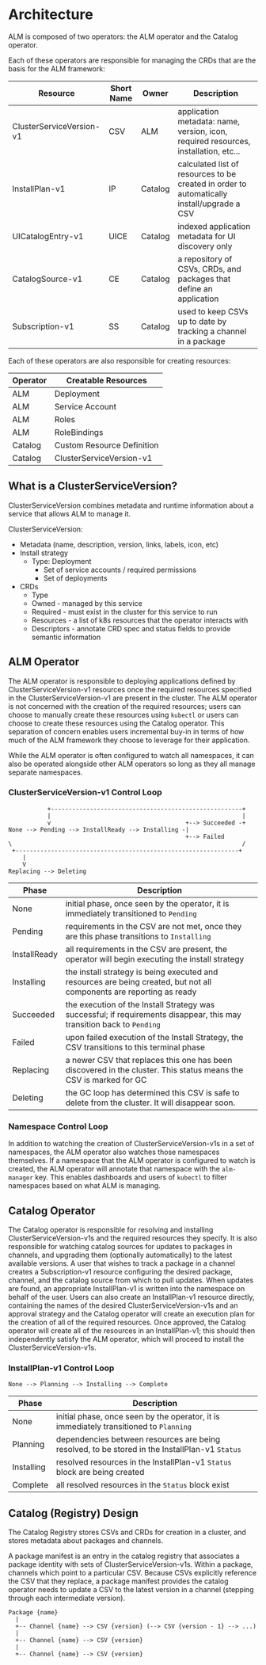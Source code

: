 # Architecture

ALM is composed of two operators: the ALM operator and the Catalog operator.

Each of these operators are responsible for managing the CRDs that are the basis for the ALM framework:

| Resource                 | Short Name | Owner   | Description                                                                                |
|--------------------------|------------|---------|--------------------------------------------------------------------------------------------|
| ClusterServiceVersion-v1 | CSV        | ALM     | application metadata: name, version, icon, required resources, installation, etc...        |
| InstallPlan-v1           | IP         | Catalog | calculated list of resources to be created in order to automatically install/upgrade a CSV |
| UICatalogEntry-v1        | UICE       | Catalog | indexed application metadata for UI discovery only                       |
| CatalogSource-v1         | CE         | Catalog | a repository of CSVs, CRDs, and packages that define an application |
| Subscription-v1          | SS         | Catalog | used to keep CSVs up to date by tracking a channel in a package |

Each of these operators are also responsible for creating resources:

| Operator | Creatable Resources        |
|----------|----------------------------|
| ALM      | Deployment                 |
| ALM      | Service Account            |
| ALM      | Roles                      |
| ALM      | RoleBindings               |
| Catalog  | Custom Resource Definition |
| Catalog  | ClusterServiceVersion-v1   |


## What is a ClusterServiceVersion?

ClusterServiceVersion combines metadata and runtime information about a service that allows ALM to manage it.

ClusterServiceVersion:
 - Metadata (name, description, version, links, labels, icon, etc)
 - Install strategy
    - Type: Deployment
       - Set of service accounts / required permissions
       - Set of deployments
 - CRDs
   - Type
   - Owned - managed by this service
   - Required - must exist in the cluster for this service to run
   - Resources - a list of k8s resources that the operator interacts with
   - Descriptors - annotate CRD spec and status fields to provide semantic information


## ALM Operator

The ALM operator is responsible to deploying applications defined by ClusterServiceVersion-v1 resources once the required resources specified in the ClusterServiceVersion-v1 are present in the cluster.
The ALM operator is not concerned with the creation of the required resources; users can choose to manually create these resources using `kubectl` or users can choose to create these resources using the Catalog operator.
This separation of concern enables users incremental buy-in in terms of how much of the ALM framework they choose to leverage for their application.

While the ALM operator is often configured to watch all namespaces, it can also be operated alongside other ALM operators so long as they all manage separate namespaces.

### ClusterServiceVersion-v1 Control Loop

```
           +------------------------------------------------------+
           |                                                      |
           v                                      +--> Succeeded -+
None --> Pending --> InstallReady --> Installing -|
                                                  +--> Failed
\                                                                 /
 +---------------------------------------------------------------+
    |
    V
Replacing --> Deleting
```

| Phase      | Description                                                                                                            |
|------------|------------------------------------------------------------------------------------------------------------------------|
| None       | initial phase, once seen by the operator, it is immediately transitioned to `Pending`                                  |
| Pending    | requirements in the CSV are not met, once they are this phase transitions to `Installing`                              |
| InstallReady | all requirements in the CSV are present, the operator will begin executing the install strategy |
| Installing | the install strategy is being executed and resources are being created, but not all components are reporting as ready          |
| Succeeded  | the execution of the Install Strategy was successful; if requirements disappear, this may transition back to `Pending` |
| Failed     | upon failed execution of the Install Strategy, the CSV transitions to this terminal phase                              |
| Replacing | a newer CSV that replaces this one has been discovered in the cluster. This status means the CSV is marked for GC | 
| Deleting | the GC loop has determined this CSV is safe to delete from the cluster. It will disappear soon. |

### Namespace Control Loop

In addition to watching the creation of ClusterServiceVersion-v1s in a set of namespaces, the ALM operator also watches those namespaces themselves.
If a namespace that the ALM operator is configured to watch is created, the ALM operator will annotate that namespace with the `alm-manager` key.
This enables dashboards and users of `kubectl` to filter namespaces based on what ALM is managing.

## Catalog Operator

The Catalog operator is responsible for resolving and installing ClusterServiceVersion-v1s and the required resources they specify. It is also responsible for watching catalog sources for updates to packages in channels, and upgrading them (optionally automatically) to the latest available versions.
A user that wishes to track a package in a channel creates a Subscription-v1 resource configuring the desired package, channel, and the catalog source from which to pull updates. When updates are found, an appropriate InstallPlan-v1 is written into the namespace on behalf of the user.
Users can also create an InstallPlan-v1 resource directly, containing the names of the desired ClusterServiceVersion-v1s and an approval strategy and the Catalog operator will create an execution plan for the creation of all of the required resources.
Once approved, the Catalog operator will create all of the resources in an InstallPlan-v1; this should then independently satisfy the ALM operator, which will proceed to install the ClusterServiceVersion-v1s.

### InstallPlan-v1 Control Loop

```
None --> Planning --> Installing --> Complete
```

| Phase      | Description                                                                                    |
|------------|------------------------------------------------------------------------------------------------|
| None       | initial phase, once seen by the operator, it is immediately transitioned to `Planning`         |
| Planning   | dependencies between resources are being resolved, to be stored in the InstallPlan-v1 `Status` |
| Installing | resolved resources in the InstallPlan-v1 `Status` block are being created                      |
| Complete   | all resolved resources in the `Status` block exist                                             |


## Catalog (Registry) Design

The Catalog Registry stores CSVs and CRDs for creation in a cluster, and stores metadata about packages and channels.

A package manifest is an entry in the catalog registry that associates a package identity with sets of ClusterServiceVersion-v1s. Within a package, channels which point to a particular CSV. Because CSVs explicitly reference the CSV that they replace, a package manifest provides the catalog operator needs to update a CSV to the latest version in a channel (stepping through each intermediate version).

```
Package {name}
  |
  +-- Channel {name} --> CSV {version} (--> CSV {version - 1} --> ...)
  |
  +-- Channel {name} --> CSV {version}
  |
  +-- Channel {name} --> CSV {version}
```

